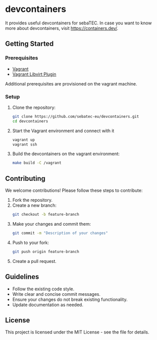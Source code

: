 # devcontainers

It provides useful devcontainers for sebaTEC.
In case you want to know more about devcontainers, visit <https://containers.dev/>.

## Getting Started

### Prerequisites

- [Vagrant](https://www.vagrantup.com/downloads)
- [Vagrant Libvirt Plugin](https://vagrant-libvirt.github.io/vagrant-libvirt/)

Additional prerequisites are provisioned on the vagrant machine.

### Setup

1. Clone the repository:

   ```sh
   git clone https://github.com/sebatec-eu/devcontainers.git
   cd devcontainers
   ```

2. Start the Vagrant environment and connect with it

   ```sh
   vagrant up
   vagrant ssh
   ```

3. Build the devcontainers on the vagrant environment:

   ```sh
   make build -C /vagrant
   ```

## Contributing

We welcome contributions! Please follow these steps to contribute:

1. Fork the repository.
2. Create a new branch:
   ```sh
   git checkout -b feature-branch
   ```
3. Make your changes and commit them:
   ```sh
   git commit -m "Description of your changes"
   ```
4. Push to your fork:
   ```sh
   git push origin feature-branch
   ```
5. Create a pull request.

## Guidelines

- Follow the existing code style.
- Write clear and concise commit messages.
- Ensure your changes do not break existing functionality.
- Update documentation as needed.

## License

This project is licensed under the MIT License - see the <LICENSE> file for details.
